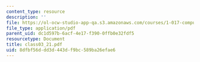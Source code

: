 ```yaml
---
content_type: resource
description: ''
file: https://ol-ocw-studio-app-qa.s3.amazonaws.com/courses/1-017-computing-and-data-analysis-for-environmental-applications-fall-2003/8dfbf56ddd3d443df9bc589ba26efae6_class03_21.pdf
file_type: application/pdf
parent_uid: dc1d597b-6acf-4e17-f390-0ffb0e32fdf5
resourcetype: Document
title: class03_21.pdf
uid: 8dfbf56d-dd3d-443d-f9bc-589ba26efae6
---
```


